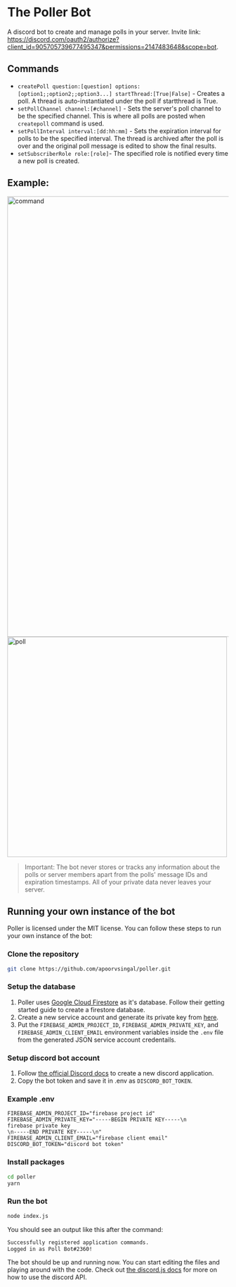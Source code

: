 # The Poller Bot
A discord bot to create and manage polls in your server. Invite link: https://discord.com/oauth2/authorize?client_id=905705739677495347&permissions=2147483648&scope=bot.

## Commands
- `createPoll question:[question] options:[option1;;option2;;option3...] startThread:[True|False]` - Creates a poll. A thread is auto-instantiated under the poll if startthread is True.
- `setPollChannel channel:[#channel]` - Sets the server's poll channel to be the specified channel. This is where all polls are posted when `createpoll` command is used.
- `setPollInterval interval:[dd:hh:mm]` - Sets the expiration interval for polls to be the specified interval. The thread is archived after the poll is over and the original poll message is edited to show the final results.
- `setSubscriberRole role:[role]`- The specified role is notified every time a new poll is created.

## Example:
<img src="https://media.discordapp.net/attachments/905707713634377778/905819031829889034/unknown.png" alt="command" style="width:1000px;"/>
<img src="https://media.discordapp.net/attachments/905707713634377778/905813185968361482/unknown.png" alt="poll" style="width:500px;"/>

> Important: The bot never stores or tracks any information about the polls or server members apart from the polls' message IDs and expiration timestamps. All of your private data never leaves your server.

## Running your own instance of the bot
Poller is licensed under the MIT license. You can follow these steps to run your own instance of the bot:

### Clone the repository
```bash
git clone https://github.com/apoorvsingal/poller.git
```

### Setup the database

1. Poller uses [Google Cloud Firestore](https://firebase.google.com/docs/firestore) as it's database. Follow their getting started guide to create a firestore database.
2. Create a new service account and generate its private key from [here](https://console.cloud.google.com/iam-admin/serviceaccounts).
3. Put the `FIREBASE_ADMIN_PROJECT_ID`, `FIREBASE_ADMIN_PRIVATE_KEY`, and `FIREBASE_ADMIN_CLIENT_EMAIL` environment variables inside the `.env` file from the generated JSON service account credentails.

### Setup discord bot account

1. Follow [the official Discord docs](https://discord.com/developers/docs/intro) to create a new discord application.
2. Copy the bot token and save it in .env as `DISCORD_BOT_TOKEN`.

### Example .env
```env
FIREBASE_ADMIN_PROJECT_ID="firebase project id"
FIREBASE_ADMIN_PRIVATE_KEY="-----BEGIN PRIVATE KEY-----\n
firebase private key
\n-----END PRIVATE KEY-----\n"
FIREBASE_ADMIN_CLIENT_EMAIL="firebase client email"
DISCORD_BOT_TOKEN="discord bot token"
```

### Install packages
```bash
cd poller
yarn
```

### Run the bot
```bash
node index.js
```

You should see an output like this after the command:
```bash
Successfully registered application commands.
Logged in as Poll Bot#2360!
```

The bot should be up and running now. You can start editing the files and playing around with the code. Check out [the discord.js docs](https://discordjs.guide/) for more on how to use the discord API.
